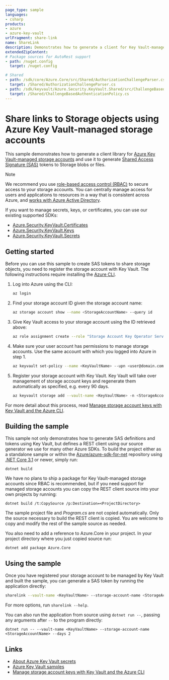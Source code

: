 ```yaml
---
page_type: sample
languages:
- csharp
products:
- azure
- azure-key-vault
urlFragment: share-link
name: ShareLink
description: Demonstrates how to generate a client for Key Vault-managed storage accounts and generate SAS tokens.
extendedZipContent:
# Package sources for AutoRest support
- path: /nuget.config
  target: /nuget.config

# Shared
- path: /sdk/core/Azure.Core/src/Shared/AuthorizationChallengeParser.cs
  target: /Shared/AuthorizationChallengeParser.cs
- path: /sdk/keyvault/Azure.Security.KeyVault.Shared/src/ChallengeBasedAuthenticationPolicy.cs
  target: /Shared/ChallengeBasedAuthenticationPolicy.cs
---
```


# Share links to Storage objects using Azure Key Vault-managed storage accounts

This sample demonstrates how to generate a client library for [Azure Key Vault-managed storage accounts](https://docs.microsoft.com/azure/key-vault/secrets/overview-storage-keys) and use it to generate [Shared Access Signature (SAS)](https://docs.microsoft.com/azure/storage/common/storage-sas-overview) tokens to Storage blobs or files.

> [!NOTE]
> We recommend you use [role-based access control (RBAC)](https://docs.microsoft.com/azure/role-based-access-control/overview) to secure access to your storage accounts. You can centrally manage access for users and applications to resources in a way that is consistent across Azure, and [works with Azure Active Directory](https://docs.microsoft.com/azure/storage/common/storage-auth-aad).

If you want to manage secrets, keys, or certificates, you can use our existing supported SDKs:

- [Azure.Security.KeyVault.Certificates](https://www.nuget.org/packages/Azure.Security.KeyVault.Certificates)
- [Azure.Security.KeyVault.Keys](https://www.nuget.org/packages/Azure.Security.KeyVault.Keys)
- [Azure.Security.KeyVault.Secrets](https://www.nuget.org/packages/Azure.Security.KeyVault.Secrets)

## Getting started

Before you can use this sample to create SAS tokens to share storage objects, you need to register the storage account with Key Vault. The following instructions require installing the [Azure CLI](https://aka.ms/azure-cli).

1. Log into Azure using the CLI:

   ```bash
   az login
   ```

2. Find your storage account ID given the storage account name:

   ```bash
   az storage account show --name <StorageAccountName> --query id
   ```

3. Give Key Vault access to your storage account using the ID retrieved above:

   ```bash
   az role assignment create --role "Storage Account Key Operator Service Role" --assignee "https://vault.azure.net" --scope "/subscriptions/<SubscriptionID>/resourceGroups/<StorageAccountResourceGroupName>/providers/Microsoft.Storage/storageAccounts/<StorageAccountName>"
   ```

4. Make sure your user account has permissions to manage storage accounts. Use the same account with which you logged into Azure in step 1.

   ```bash
   az keyvault set-policy --name <KeyVaultName> --upn <user@domain.com> --storage-permissions get list set update regeneratekey getsas listsas setsas
   ```

5. Register your storage account with Key Vault. Key Vault will take over management of storage account keys and regenerate them automatically as specified, e.g. every 90 days.

   ```bash
   az keyvault storage add --vault-name <KeyVaultName> -n <StorageAccountName> --active-key-name key1 --auto-regenerate-key --regeneration-period P90D --resource-id "/subscriptions/<SubscriptionID>/resourceGroups/<StorageAccountResourceGroupName>/providers/Microsoft.Storage/storageAccounts/<StorageAccountName>"
   ```

For more detail about this process, read [Manage storage account keys with Key Vault and the Azure CLI](https://docs.microsoft.com/azure/key-vault/secrets/overview-storage-keys).

## Building the sample

This sample not only demonstrates how to generate SAS definitions and tokens using Key Vault, but defines a REST client using our source generator we use for many other Azure SDKs. To build the project either as a standalone sample or within the [Azure/azure-sdk-for-net](https://github.com/Azure/azure-sdk-for-net) repository using [.NET Core 3.1](https://dot.net) or newer, simply run:

```dotnetcli
dotnet build
```

We have no plans to ship a package for Key Vault-managed storage accounts since RBAC is recommended, but if you need support for managed storage accounts you can copy the REST client source into your own projects by running:

```dotnetcli
dotnet build /t:CopySource /p:Destination=<ProjectDirectory>
```

The sample project file and _Program.cs_ are not copied automatically. Only the source necessary to build the REST client is copied. You are welcome to copy and modify the rest of the sample source as needed.

You also need to add a reference to Azure.Core in your project. In your project directory where you just copied source run:

```dotnetcli
dotnet add package Azure.Core
```

## Using the sample

Once you have registered your storage account to be managed by Key Vault and built the sample, you can generate a SAS token by running the application directly:

```bash
sharelink --vault-name <KeyVaultName> --storage-account-name <StorageAccountName> --days 2
```

For more options, run `sharelink --help`.

You can also run the application from source using `dotnet run --`, passing any arguments after `--` to the program directly:

```dotnetcli
dotnet run -- --vault-name <KeyVaultName> --storage-account-name <StorageAccountName> --days 2
```

## Links

- [About Azure Key Vault secrets](https://docs.microsoft.com/azure/key-vault/secrets/about-secrets)
- [Azure Key Vault samples](https://aka.ms/azsdk/net/keyvault/samples)
- [Manage storage account keys with Key Vault and the Azure CLI](https://docs.microsoft.com/azure/key-vault/secrets/overview-storage-keys)
